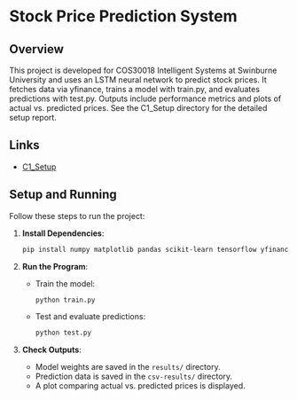 # Stock Price Prediction System

## Overview

This project is developed for COS30018 Intelligent Systems at Swinburne University and uses an LSTM neural network to predict stock prices. It fetches data via yfinance, trains a model with train.py, and evaluates predictions with test.py. Outputs include performance metrics and plots of actual vs. predicted prices. See the C1_Setup directory for the detailed setup report.

## Links

- [C1_Setup](./C1_Setup)

## Setup and Running

Follow these steps to run the project:

1. **Install Dependencies**:
   ```bash
   pip install numpy matplotlib pandas scikit-learn tensorflow yfinance
   ```

2. **Run the Program**:
   - Train the model:
     ```bash
     python train.py
     ```
   - Test and evaluate predictions:
     ```bash
     python test.py
     ```

3. **Check Outputs**:
   - Model weights are saved in the `results/` directory.
   - Prediction data is saved in the `csv-results/` directory.
   - A plot comparing actual vs. predicted prices is displayed.
